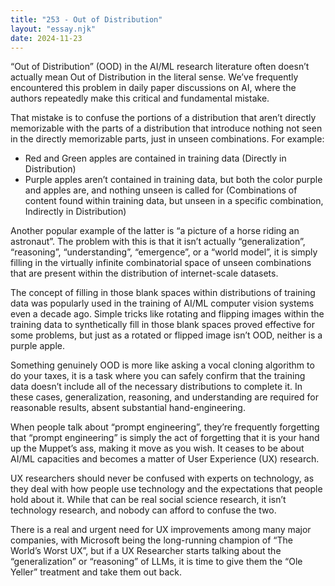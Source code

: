 ```yaml
---
title: "253 - Out of Distribution"
layout: "essay.njk"
date: 2024-11-23
---
```


“Out of Distribution” (OOD) in the AI/ML research literature often doesn’t actually mean Out of Distribution in the literal sense. We’ve frequently encountered this problem in daily paper discussions on AI, where the authors repeatedly make this critical and fundamental mistake.

That mistake is to confuse the portions of a distribution that aren’t directly memorizable with the parts of a distribution that introduce nothing not seen in the directly memorizable parts, just in unseen combinations. For example:

- Red and Green apples are contained in training data (Directly in Distribution)
- Purple apples aren’t contained in training data, but both the color purple and apples are, and nothing unseen is called for (Combinations of content found within training data, but unseen in a specific combination, Indirectly in Distribution)

Another popular example of the latter is “a picture of a horse riding an astronaut”. The problem with this is that it isn’t actually “generalization”, “reasoning”, “understanding”, “emergence”, or a “world model”, it is simply filling in the virtually infinite combinatorial space of unseen combinations that are present within the distribution of internet-scale datasets. 

The concept of filling in those blank spaces within distributions of training data was popularly used in the training of AI/ML computer vision systems even a decade ago. Simple tricks like rotating and flipping images within the training data to synthetically fill in those blank spaces proved effective for some problems, but just as a rotated or flipped image isn’t OOD, neither is a purple apple.

Something genuinely OOD is more like asking a vocal cloning algorithm to do your taxes, it is a task where you can safely confirm that the training data doesn’t include all of the necessary distributions to complete it. In these cases, generalization, reasoning, and understanding are required for reasonable results, absent substantial hand-engineering.

When people talk about “prompt engineering”, they’re frequently forgetting that “prompt engineering” is simply the act of forgetting that it is your hand up the Muppet’s ass, making it move as you wish. It ceases to be about AI/ML capacities and becomes a matter of User Experience (UX) research.

UX researchers should never be confused with experts on technology, as they deal with how people use technology and the expectations that people hold about it. While that can be real social science research, it isn’t technology research, and nobody can afford to confuse the two. 

There is a real and urgent need for UX improvements among many major companies, with Microsoft being the long-running champion of “The World’s Worst UX”, but if a UX Researcher starts talking about the “generalization” or “reasoning” of LLMs, it is time to give them the “Ole Yeller” treatment and take them out back.

